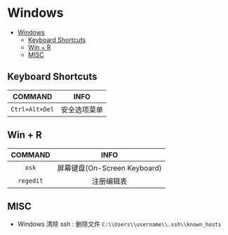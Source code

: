# Windows

- [Windows](#windows)
  - [Keyboard Shortcuts](#keyboard-shortcuts)
  - [Win + R](#win--r)
  - [MISC](#misc)

## Keyboard Shortcuts

|    COMMAND     |     INFO     |
| :------------: | :----------: |
| `Ctrl+Alt+Del` | 安全选项菜单 |

## Win + R

|  COMMAND  |             INFO             |
| :-------: | :--------------------------: |
|   `osk`   | 屏幕键盘(On-Screen Keyboard) |
| `regedit` |          注册编辑表          |

## MISC

- Windows 清除 ssh : 删除文件 `C:\\Users\\username\\.ssh\\known_hosts`
